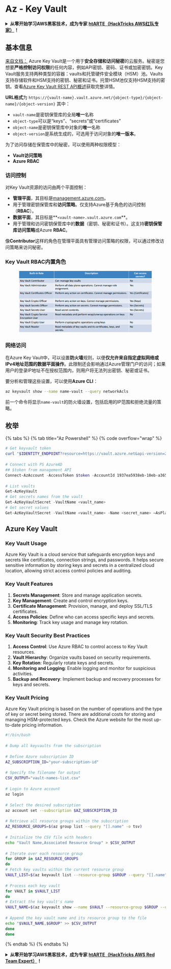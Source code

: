 # Az - Key Vault

<details>

<summary><strong>从零开始学习AWS黑客技术，成为专家</strong> <a href="https://training.hacktricks.xyz/courses/arte"><strong>htARTE（HackTricks AWS红队专家）</strong></a><strong>！</strong></summary>

支持HackTricks的其他方式：

* 如果您想看到您的**公司在HackTricks中做广告**或**下载PDF格式的HackTricks**，请查看[**订阅计划**](https://github.com/sponsors/carlospolop)!
* 获取[**官方PEASS & HackTricks周边产品**](https://peass.creator-spring.com)
* 探索[**PEASS家族**](https://opensea.io/collection/the-peass-family)，我们独家的[**NFTs**](https://opensea.io/collection/the-peass-family)收藏品
* **加入** 💬 [**Discord群**](https://discord.gg/hRep4RUj7f) 或 [**电报群**](https://t.me/peass) 或在**Twitter**上关注我们 🐦 [**@hacktricks\_live**](https://twitter.com/hacktricks\_live)**。**
* 通过向[**HackTricks**](https://github.com/carlospolop/hacktricks)和[**HackTricks Cloud**](https://github.com/carlospolop/hacktricks-cloud) github仓库提交PR来分享您的黑客技巧。

</details>

## 基本信息

[来自文档：](https://learn.microsoft.com/en-us/azure/key-vault/general/basic-concepts) Azure Key Vault是一个用于**安全存储和访问秘密**的云服务。秘密是您想要**严格控制访问权限**的任何内容，例如API密钥、密码、证书或加密密钥。Key Vault服务支持两种类型的容器：vaults和托管硬件安全模块（HSM）池。Vaults支持存储软件和HSM支持的密钥、秘密和证书。托管HSM池仅支持HSM支持的密钥。查看[Azure Key Vault REST API概述](https://learn.microsoft.com/en-us/azure/key-vault/general/about-keys-secrets-certificates)获取完整详情。

**URL格式**为 `https://{vault-name}.vault.azure.net/{object-type}/{object-name}/{object-version}` 其中：

* `vault-name`是密钥保管库的全局**唯一**名称
* `object-type`可以是“keys”、“secrets”或“certificates”
* `object-name`是密钥保管库中对象的**唯一**名称
* `object-version`是系统生成的，可选用于访问对象的**唯一版本**。

为了访问存储在保管库中的秘密，可以使用两种权限模型：

* **Vault访问策略**
* **Azure RBAC**

### 访问控制 <a href="#access-control" id="access-control"></a>

对Key Vault资源的访问由两个平面控制：

* **管理平面**，其目标是[management.azure.com](http://management.azure.com/)。
* 用于管理密钥保管库和**访问策略**。仅支持Azure基于角色的访问控制（**RBAC**）。
* **数据平面**，其目标是**`<vault-name>.vault.azure.com`**。
* 用于管理和访问密钥保管库中的**数据**（密钥、秘密和证书）。这支持**密钥保管库访问策略**或Azure **RBAC**。

像**Contributor**这样的角色在管理平面具有管理访问策略的权限，可以通过修改访问策略来访问秘密。

### Key Vault RBAC内置角色 <a href="#rbac-built-in-roles" id="rbac-built-in-roles"></a>

<figure><img src="../../../.gitbook/assets/image (27).png" alt=""><figcaption></figcaption></figure>

### 网络访问

在Azure Key Vault中，可以设置**防火墙**规则，以便**仅允许来自指定虚拟网络或IPv4地址范围的数据平面操作**。此限制还会影响通过Azure管理门户的访问；如果用户的登录IP地址不在授权范围内，则用户将无法列出密钥、秘密或证书。

要分析和管理这些设置，可以使用**Azure CLI**：
```bash
az keyvault show --name name-vault --query networkAcls
```
前一个命令将显示`name-vault`的防火墙设置，包括启用的IP范围和拒绝流量的策略。

## 枚举

{% tabs %}
{% tab title="Az Powershell" %}
{% code overflow="wrap" %}
```powershell
# Get keyvault token
curl "$IDENTITY_ENDPOINT?resource=https://vault.azure.net&api-version=2017-09-01" -H secret:$IDENTITY_HEADER

# Connect with PS AzureAD
## $token from management API
Connect-AzAccount -AccessToken $token -AccountId 1937ea5938eb-10eb-a365-10abede52387 -KeyVaultAccessToken $keyvaulttoken

# List vaults
Get-AzKeyVault
# Get secrets names from the vault
Get-AzKeyVaultSecret -VaultName <vault_name>
# Get secret values
Get-AzKeyVaultSecret -VaultName <vault_name> -Name <secret_name> –AsPlainText
```
## Azure Key Vault

### Key Vault Usage

Azure Key Vault is a cloud service that safeguards encryption keys and secrets like certificates, connection strings, and passwords. It helps secure sensitive information by storing keys and secrets in a centralized cloud location, allowing strict access control policies and auditing.

### Key Vault Features

1. **Secrets Management**: Store and manage application secrets.
2. **Key Management**: Create and control encryption keys.
3. **Certificate Management**: Provision, manage, and deploy SSL/TLS certificates.
4. **Access Policies**: Define who can access specific keys and secrets.
5. **Monitoring**: Track key usage and manage key rotation.

### Key Vault Security Best Practices

1. **Access Control**: Use Azure RBAC to control access to Key Vault resources.
2. **Vault Hierarchy**: Organize vaults based on security requirements.
3. **Key Rotation**: Regularly rotate keys and secrets.
4. **Monitoring and Logging**: Enable logging and monitor for suspicious activities.
5. **Backup and Recovery**: Implement backup and recovery processes for keys and secrets.

### Key Vault Pricing

Azure Key Vault pricing is based on the number of operations and the type of key or secret being stored. There are additional costs for storing and managing HSM-protected keys. Check the Azure website for the most up-to-date pricing information.
```bash
#!/bin/bash

# Dump all keyvaults from the subscription

# Define Azure subscription ID
AZ_SUBSCRIPTION_ID="your-subscription-id"

# Specify the filename for output
CSV_OUTPUT="vault-names-list.csv"

# Login to Azure account
az login

# Select the desired subscription
az account set --subscription $AZ_SUBSCRIPTION_ID

# Retrieve all resource groups within the subscription
AZ_RESOURCE_GROUPS=$(az group list --query "[].name" -o tsv)

# Initialize the CSV file with headers
echo "Vault Name,Associated Resource Group" > $CSV_OUTPUT

# Iterate over each resource group
for GROUP in $AZ_RESOURCE_GROUPS
do
# Fetch key vaults within the current resource group
VAULT_LIST=$(az keyvault list --resource-group $GROUP --query "[].name" -o tsv)

# Process each key vault
for VAULT in $VAULT_LIST
do
# Extract the key vault's name
VAULT_NAME=$(az keyvault show --name $VAULT --resource-group $GROUP --query "name" -o tsv)

# Append the key vault name and its resource group to the file
echo "$VAULT_NAME,$GROUP" >> $CSV_OUTPUT
done
done
```
{% endtab %}
{% endtabs %}

<details>

<summary><strong>从零开始学习AWS黑客技术，成为专家</strong> <a href="https://training.hacktricks.xyz/courses/arte"><strong>htARTE（HackTricks AWS Red Team Expert）</strong></a><strong>！</strong></summary>

支持HackTricks的其他方式：

* 如果您想看到您的**公司在HackTricks中做广告**或**下载PDF格式的HackTricks**，请查看[**订阅计划**](https://github.com/sponsors/carlospolop)!
* 获取[**官方PEASS & HackTricks周边产品**](https://peass.creator-spring.com)
* 探索[**PEASS家族**](https://opensea.io/collection/the-peass-family)，我们的独家[**NFTs**](https://opensea.io/collection/the-peass-family)
* **加入** 💬 [**Discord群组**](https://discord.gg/hRep4RUj7f) 或 [**电报群组**](https://t.me/peass) 或 **关注**我们的**Twitter** 🐦 [**@hacktricks\_live**](https://twitter.com/hacktricks\_live)**。**
* 通过向[**HackTricks**](https://github.com/carlospolop/hacktricks)和[**HackTricks Cloud**](https://github.com/carlospolop/hacktricks-cloud) github仓库提交PR来分享您的黑客技巧。

</details>

